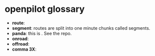# openpilot glossary

* **route**:
* **segment**: routes are split into one minute chunks called segments.
* **panda**: this is . See the repo.
* **onroad**:
* **offroad**:
* **comma 3X**:
